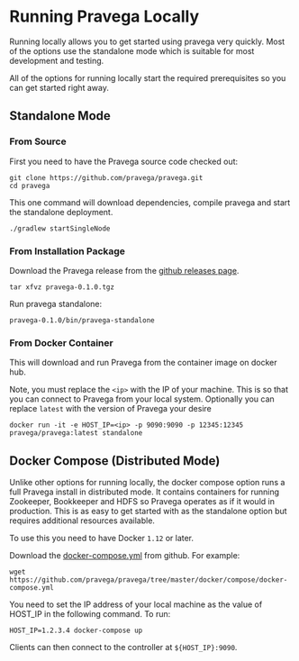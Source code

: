 # Running Pravega Locally

Running locally allows you to get started using pravega very quickly. Most of the options use the standalone mode which is suitable for most development and testing.

All of the options for running locally start the required prerequisites so you can get started right away.

## Standalone Mode

### From Source

First you need to have the Pravega source code checked out:

```
git clone https://github.com/pravega/pravega.git
cd pravega
```

This one command will download dependencies, compile pravega and start the standalone deployment.

```
./gradlew startSingleNode
```

### From Installation Package

Download the Pravega release from the [github releases page](https://github.com/pravega/pravega/releases).

```
tar xfvz pravega-0.1.0.tgz
```

Run pravega standalone:

```
pravega-0.1.0/bin/pravega-standalone
```

### From Docker Container

This will download and run Pravega from the container image on docker hub.

Note, you must replace the `<ip>` with the IP of your machine. This is so that you can connect to Pravega from your local system. Optionally you can replace `latest` with the version of Pravega your desire

```
docker run -it -e HOST_IP=<ip> -p 9090:9090 -p 12345:12345 pravega/pravega:latest standalone
```

## Docker Compose (Distributed Mode)

Unlike other options for running locally, the docker compose option runs a full Pravega install in distributed mode. It contains containers for running Zookeeper, Bookkeeper and HDFS so Pravega operates as if it would in production. This is as easy to get started with as the standalone option but requires additional resources available.

To use this you need to have Docker `1.12` or later.

Download the [docker-compose.yml](https://github.com/pravega/pravega/tree/master/docker/compose/docker-compose.yml) from github. For example:

```
wget https://github.com/pravega/pravega/tree/master/docker/compose/docker-compose.yml
```

You need to set the IP address of your local machine as the value of HOST_IP in the following command. To run:

```
HOST_IP=1.2.3.4 docker-compose up
```

Clients can then connect to the controller at `${HOST_IP}:9090`.